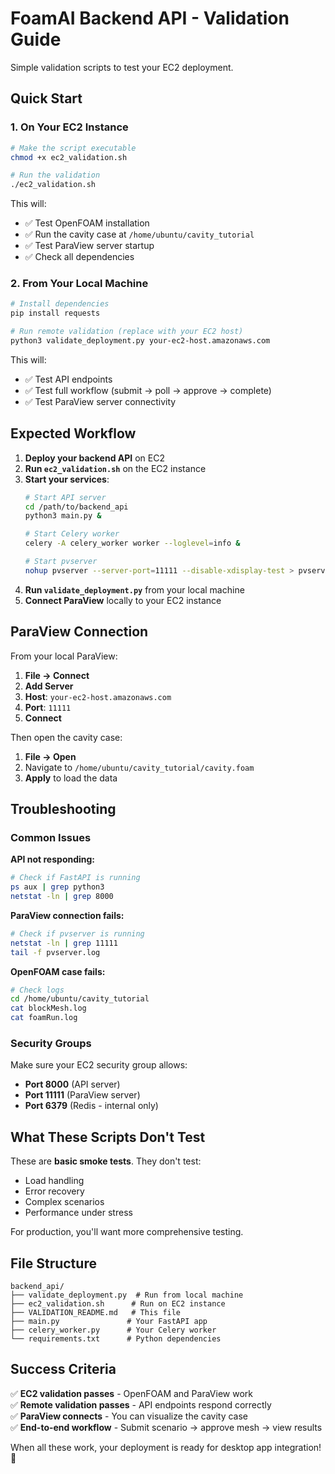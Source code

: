# FoamAI Backend API - Validation Guide

Simple validation scripts to test your EC2 deployment.

## Quick Start

### 1. On Your EC2 Instance

```bash
# Make the script executable
chmod +x ec2_validation.sh

# Run the validation
./ec2_validation.sh
```

This will:
- ✅ Test OpenFOAM installation
- ✅ Run the cavity case at `/home/ubuntu/cavity_tutorial`
- ✅ Test ParaView server startup
- ✅ Check all dependencies

### 2. From Your Local Machine

```bash
# Install dependencies
pip install requests

# Run remote validation (replace with your EC2 host)
python3 validate_deployment.py your-ec2-host.amazonaws.com
```

This will:
- ✅ Test API endpoints
- ✅ Test full workflow (submit → poll → approve → complete)
- ✅ Test ParaView server connectivity

## Expected Workflow

1. **Deploy your backend API** on EC2
2. **Run `ec2_validation.sh`** on the EC2 instance
3. **Start your services**:
   ```bash
   # Start API server
   cd /path/to/backend_api
   python3 main.py &
   
   # Start Celery worker
   celery -A celery_worker worker --loglevel=info &
   
   # Start pvserver
   nohup pvserver --server-port=11111 --disable-xdisplay-test > pvserver.log 2>&1 &
   ```
4. **Run `validate_deployment.py`** from your local machine
5. **Connect ParaView** locally to your EC2 instance

## ParaView Connection

From your local ParaView:
1. **File → Connect**
2. **Add Server**
3. **Host**: `your-ec2-host.amazonaws.com`
4. **Port**: `11111`
5. **Connect**

Then open the cavity case:
1. **File → Open**
2. Navigate to `/home/ubuntu/cavity_tutorial/cavity.foam`
3. **Apply** to load the data

## Troubleshooting

### Common Issues

**API not responding:**
```bash
# Check if FastAPI is running
ps aux | grep python3
netstat -ln | grep 8000
```

**ParaView connection fails:**
```bash
# Check if pvserver is running
netstat -ln | grep 11111
tail -f pvserver.log
```

**OpenFOAM case fails:**
```bash
# Check logs
cd /home/ubuntu/cavity_tutorial
cat blockMesh.log
cat foamRun.log
```

### Security Groups

Make sure your EC2 security group allows:
- **Port 8000** (API server)
- **Port 11111** (ParaView server)
- **Port 6379** (Redis - internal only)

## What These Scripts Don't Test

These are **basic smoke tests**. They don't test:
- Load handling
- Error recovery
- Complex scenarios
- Performance under stress

For production, you'll want more comprehensive testing.

## File Structure

```
backend_api/
├── validate_deployment.py  # Run from local machine
├── ec2_validation.sh      # Run on EC2 instance
├── VALIDATION_README.md   # This file
├── main.py               # Your FastAPI app
├── celery_worker.py      # Your Celery worker
└── requirements.txt      # Python dependencies
```

## Success Criteria

✅ **EC2 validation passes** - OpenFOAM and ParaView work  
✅ **Remote validation passes** - API endpoints respond correctly  
✅ **ParaView connects** - You can visualize the cavity case  
✅ **End-to-end workflow** - Submit scenario → approve mesh → view results

When all these work, your deployment is ready for desktop app integration! 🚀 